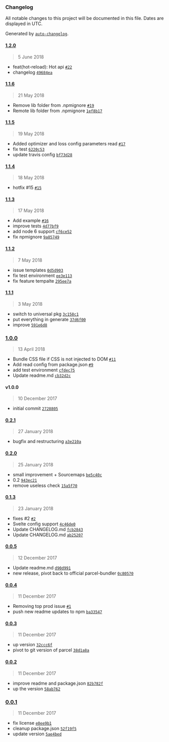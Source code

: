 ### Changelog
All notable changes to this project will be documented in this file. Dates are displayed in UTC.

Generated by [`auto-changelog`](https://github.com/CookPete/auto-changelog).

#### [1.2.0](https://github.com/DeMoorJasper/parcel-plugin-svelte/compare/1.1.6...1.2.0)
> 5 June 2018
- feat(hot-reload): Hot api [`#22`](https://github.com/DeMoorJasper/parcel-plugin-svelte/pull/22)
- changelog [`49684ea`](https://github.com/DeMoorJasper/parcel-plugin-svelte/commit/49684ea18f03050f82ed5c3d84e1ed36fe84b99c)

#### [1.1.6](https://github.com/DeMoorJasper/parcel-plugin-svelte/compare/1.1.5...1.1.6)
> 21 May 2018
- Remove lib folder from .npmignore [`#19`](https://github.com/DeMoorJasper/parcel-plugin-svelte/pull/19)
- Remote lib folder from .npmignore [`1ef8b17`](https://github.com/DeMoorJasper/parcel-plugin-svelte/commit/1ef8b17a3f95621048eff119874e6f80442a8225)

#### [1.1.5](https://github.com/DeMoorJasper/parcel-plugin-svelte/compare/1.1.4...1.1.5)
> 19 May 2018
- Added optimizer and loss config parameters read [`#17`](https://github.com/DeMoorJasper/parcel-plugin-svelte/pull/17)
- fix test [`6220c53`](https://github.com/DeMoorJasper/parcel-plugin-svelte/commit/6220c53e7d92fd1e37670ac1903789d9d5bcf703)
- update travis config [`bf73d28`](https://github.com/DeMoorJasper/parcel-plugin-svelte/commit/bf73d2857e2e77a6daa2e79455c65289d6c24f51)

#### [1.1.4](https://github.com/DeMoorJasper/parcel-plugin-svelte/compare/1.1.3...1.1.4)
> 18 May 2018
- hotfix #15 [`#15`](https://github.com/DeMoorJasper/parcel-plugin-svelte/issues/15)

#### [1.1.3](https://github.com/DeMoorJasper/parcel-plugin-svelte/compare/1.1.2...1.1.3)
> 17 May 2018
- Add example [`#16`](https://github.com/DeMoorJasper/parcel-plugin-svelte/pull/16)
- improve tests [`4d77bf9`](https://github.com/DeMoorJasper/parcel-plugin-svelte/commit/4d77bf9cf29d2993425527a30adc7e4feec88e0c)
- add node 6 support [`cf6ce52`](https://github.com/DeMoorJasper/parcel-plugin-svelte/commit/cf6ce524c0b8858b7907bc3ec85869b1c571af5a)
- fix npmignore [`9a85749`](https://github.com/DeMoorJasper/parcel-plugin-svelte/commit/9a857499fe40c9d20339e482f40464e864f7466a)

#### [1.1.2](https://github.com/DeMoorJasper/parcel-plugin-svelte/compare/1.1.1...1.1.2)
> 7 May 2018
- issue templates [`0d5d903`](https://github.com/DeMoorJasper/parcel-plugin-svelte/commit/0d5d903e550db2ecaf5698da8ec05c90bfb2d8f0)
- fix test environment [`ee3e113`](https://github.com/DeMoorJasper/parcel-plugin-svelte/commit/ee3e11331d76f5a4c4f99281b9d4c9e1dcbff78d)
- fix feature tempalte [`295ee7a`](https://github.com/DeMoorJasper/parcel-plugin-svelte/commit/295ee7a9241146703c242ae198c657a1dbb14c9d)

#### [1.1.1](https://github.com/DeMoorJasper/parcel-plugin-svelte/compare/1.0.0...1.1.1)
> 3 May 2018
- switch to universal pkg [`3c158c1`](https://github.com/DeMoorJasper/parcel-plugin-svelte/commit/3c158c1908230d00e67751295d42f2736cf90164)
- put everything in generate [`37d6f00`](https://github.com/DeMoorJasper/parcel-plugin-svelte/commit/37d6f0016d4a766833712968906c44da3a589483)
- improve [`591e6d8`](https://github.com/DeMoorJasper/parcel-plugin-svelte/commit/591e6d87a44f8bd1da3576f2a48a930bab79798c)

### [1.0.0](https://github.com/DeMoorJasper/parcel-plugin-svelte/compare/0.2.1...1.0.0)
> 13 April 2018
- Bundle CSS file if CSS is not injected to DOM [`#11`](https://github.com/DeMoorJasper/parcel-plugin-svelte/pull/11)
- Add read config from package.json [`#9`](https://github.com/DeMoorJasper/parcel-plugin-svelte/pull/9)
- add test environment [`cfdec75`](https://github.com/DeMoorJasper/parcel-plugin-svelte/commit/cfdec75293be6146a2fa0ef41b0b7a0b45fb7030)
- Update readme.md [`cb32d2c`](https://github.com/DeMoorJasper/parcel-plugin-svelte/commit/cb32d2cb2056e3ffd759823a6410550632ae7733)

#### v1.0.0
> 10 December 2017
- initial commit [`2728805`](https://github.com/DeMoorJasper/parcel-plugin-svelte/commit/2728805cfab7646b79ef0b68a8efae50325a5d45)

#### [0.2.1](https://github.com/DeMoorJasper/parcel-plugin-svelte/compare/0.2.0...0.2.1)
> 27 January 2018
- bugfix and restructuring [`a3e210a`](https://github.com/DeMoorJasper/parcel-plugin-svelte/commit/a3e210a7ef8ac3ce4e4eb198ae6e61c8a86f190f)

#### [0.2.0](https://github.com/DeMoorJasper/parcel-plugin-svelte/compare/0.1.3...0.2.0)
> 25 January 2018
- small improvement + Sourcemaps [`be5c40c`](https://github.com/DeMoorJasper/parcel-plugin-svelte/commit/be5c40c35baf7a77ef48f02da4122662d8f7eca8)
- 0.2 [`943ec21`](https://github.com/DeMoorJasper/parcel-plugin-svelte/commit/943ec218db09d3da5179030f64a90498b286bab9)
- remove useless check [`15a5f70`](https://github.com/DeMoorJasper/parcel-plugin-svelte/commit/15a5f70e73ed3f90c96c2d790faa55ed358c3891)

#### [0.1.3](https://github.com/DeMoorJasper/parcel-plugin-svelte/compare/0.0.5...0.1.3)
> 23 January 2018
- fixes #2 [`#2`](https://github.com/DeMoorJasper/parcel-plugin-svelte/issues/2)
- Svelte config support [`4c46de0`](https://github.com/DeMoorJasper/parcel-plugin-svelte/commit/4c46de0e11235006aeafb93363202ca7a351f362)
- Update CHANGELOG.md [`fcb2843`](https://github.com/DeMoorJasper/parcel-plugin-svelte/commit/fcb2843ee9ca9e97f73acbd7532731ad6da050c5)
- Update CHANGELOG.md [`ab25207`](https://github.com/DeMoorJasper/parcel-plugin-svelte/commit/ab25207cae4a120121b81f8e159ad3d4c3a4b342)

#### [0.0.5](https://github.com/DeMoorJasper/parcel-plugin-svelte/compare/0.0.4...0.0.5)
> 12 December 2017
- Update readme.md [`d90d991`](https://github.com/DeMoorJasper/parcel-plugin-svelte/commit/d90d991a4bbff425fbe0f62841dc94e4ee45e58e)
- new release, pivot back to official parcel-bundler [`0c80570`](https://github.com/DeMoorJasper/parcel-plugin-svelte/commit/0c80570b02d5ed208e4ca0bbd4f6785d48860379)

#### [0.0.4](https://github.com/DeMoorJasper/parcel-plugin-svelte/compare/0.0.3...0.0.4)
> 11 December 2017
- Removing top prod issue [`#1`](https://github.com/DeMoorJasper/parcel-plugin-svelte/pull/1)
- push new readme updates to npm [`ba33547`](https://github.com/DeMoorJasper/parcel-plugin-svelte/commit/ba335473400939e65e8518a319d9980d839898c4)

#### [0.0.3](https://github.com/DeMoorJasper/parcel-plugin-svelte/compare/0.0.2...0.0.3)
> 11 December 2017
- up version [`32ccc6f`](https://github.com/DeMoorJasper/parcel-plugin-svelte/commit/32ccc6f3405a76430d74e55d70b27077d5f40030)
- pivot to git version of parcel [`38d1a8a`](https://github.com/DeMoorJasper/parcel-plugin-svelte/commit/38d1a8a0264f731b9642e35ff111922c92336b48)

#### [0.0.2](https://github.com/DeMoorJasper/parcel-plugin-svelte/compare/0.0.1...0.0.2)
> 11 December 2017
- improve readme and package.json [`82b782f`](https://github.com/DeMoorJasper/parcel-plugin-svelte/commit/82b782fa94b81d706ed37aac3274b00dbe9c35bb)
- up the version [`58ab762`](https://github.com/DeMoorJasper/parcel-plugin-svelte/commit/58ab762522a1cf19b15f717c4d183c2f4db2057d)

### [0.0.1](https://github.com/DeMoorJasper/parcel-plugin-svelte/compare/v1.0.0...0.0.1)
> 11 December 2017
- fix license [`e0ee9b1`](https://github.com/DeMoorJasper/parcel-plugin-svelte/commit/e0ee9b1db002b0d34e7516db5d17faa6bfdcd390)
- cleanup package.json [`52f19f5`](https://github.com/DeMoorJasper/parcel-plugin-svelte/commit/52f19f59edb81dd25cb4d5fe0a6c29466b34b13e)
- update version [`5ae4bed`](https://github.com/DeMoorJasper/parcel-plugin-svelte/commit/5ae4bedd6a44f232ffb05c4ba101de18758accd4)

